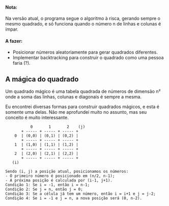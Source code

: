 ####  Nota:
Na versão atual, o programa segue o algoritmo à risca, gerando sempre o mesmo quadrado, e só funciona quando o número n de linhas e colunas é ímpar.

####  A fazer:
- Posicionar números aleatoriamente para gerar quadrados diferentes.
- Implementar backtracking para construir o quadrado como uma pessoa faria (?).

## A mágica do quadrado
Um quadrado mágico é uma tabela quadrada de números de dimensão n² onde a soma das linhas, colunas e diagonais é sempre a mesma.

Eu encontrei diversas formas para construir quadrados mágicos, e esta é somente uma delas. Não me aprofundei muito no assunto, mas seu conceito é muito interessante.

               0       1       2    (j)
           + ----- + ----- + ----- +
        0  | (0,0) | (0,1) | (0,2) |
           + ----- + ----- + ----- +
        1  | (1,0) | (1,1) | (1,2) |
           + ----- + ----- + ----- +
        2  | (2,0) | (2,1) | (2,2) |
           + ----- + ----- + ----- +
       (i)

    Sendo (i, j) a posição atual, posicionamos os números:
    - O primeiro número é posicionado em (n/2, n-1);
    - A próxima posição é calculada por (i-1, j+1).
    Condição 1: Se i = -1, então i = n-1;
    Condição 2: Se j = n, então j = 0;
    Condição 3: Se a célula já tem um número, então i = i+1 e j = j-2;
    Condição 4: Se i = -1 e j = n, a nova posição será (0, n-2).
